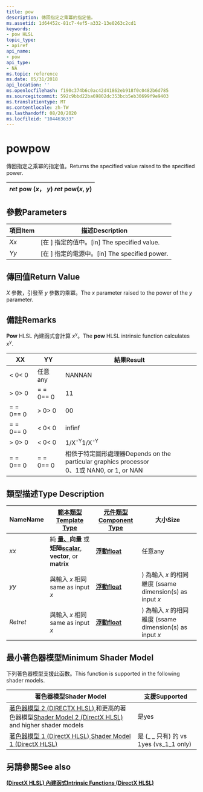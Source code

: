 ```yaml
---
title: pow
description: 傳回指定之乘冪的指定值。
ms.assetid: 1d64452c-81c7-4ef5-a332-13e0263c2cd1
keywords:
- pow HLSL
topic_type:
- apiref
api_name:
- pow
api_type:
- NA
ms.topic: reference
ms.date: 05/31/2018
api_location: ''
ms.openlocfilehash: f190c374b6c0ac42d41862eb918f0c0482b6d785
ms.sourcegitcommit: 592c9bbd22ba69802dc353bcb5eb30699f9e9403
ms.translationtype: MT
ms.contentlocale: zh-TW
ms.lasthandoff: 08/20/2020
ms.locfileid: "104463633"
---
```

# <a name="pow"></a><span data-ttu-id="31855-104">pow</span><span class="sxs-lookup"><span data-stu-id="31855-104">pow</span></span>

<span data-ttu-id="31855-105">傳回指定之乘冪的指定值。</span><span class="sxs-lookup"><span data-stu-id="31855-105">Returns the specified value raised to the specified power.</span></span>



| <span data-ttu-id="31855-106">*ret* pow (*x*， *y*) </span><span class="sxs-lookup"><span data-stu-id="31855-106">*ret* pow(*x*, *y*)</span></span> |
|---------------------|



 

## <a name="parameters"></a><span data-ttu-id="31855-107">參數</span><span class="sxs-lookup"><span data-stu-id="31855-107">Parameters</span></span>



| <span data-ttu-id="31855-108">項目</span><span class="sxs-lookup"><span data-stu-id="31855-108">Item</span></span>                                                   | <span data-ttu-id="31855-109">描述</span><span class="sxs-lookup"><span data-stu-id="31855-109">Description</span></span>                            |
|--------------------------------------------------------|----------------------------------------|
| <span data-ttu-id="31855-110"><span id="x"></span><span id="X"></span>*X*</span><span class="sxs-lookup"><span data-stu-id="31855-110"><span id="x"></span><span id="X"></span>*x*</span></span><br/> | <span data-ttu-id="31855-111">\[在 \] 指定的值中。</span><span class="sxs-lookup"><span data-stu-id="31855-111">\[in\] The specified value.</span></span><br/> |
| <span data-ttu-id="31855-112"><span id="y"></span><span id="Y"></span>*Y*</span><span class="sxs-lookup"><span data-stu-id="31855-112"><span id="y"></span><span id="Y"></span>*y*</span></span><br/> | <span data-ttu-id="31855-113">\[在 \] 指定的電源中。</span><span class="sxs-lookup"><span data-stu-id="31855-113">\[in\] The specified power.</span></span><br/> |



 

## <a name="return-value"></a><span data-ttu-id="31855-114">傳回值</span><span class="sxs-lookup"><span data-stu-id="31855-114">Return Value</span></span>

<span data-ttu-id="31855-115">*X* 參數，引發至 *y* 參數的乘冪。</span><span class="sxs-lookup"><span data-stu-id="31855-115">The *x* parameter raised to the power of the *y* parameter.</span></span>

## <a name="remarks"></a><span data-ttu-id="31855-116">備註</span><span class="sxs-lookup"><span data-stu-id="31855-116">Remarks</span></span>

<span data-ttu-id="31855-117">**Pow** HLSL 內建函式會計算 *x*<sup>y</sup>。</span><span class="sxs-lookup"><span data-stu-id="31855-117">The **pow** HLSL intrinsic function calculates *x*<sup>y</sup>.</span></span>



| <span data-ttu-id="31855-118">X</span><span class="sxs-lookup"><span data-stu-id="31855-118">X</span></span>      | <span data-ttu-id="31855-119">Y</span><span class="sxs-lookup"><span data-stu-id="31855-119">Y</span></span>      | <span data-ttu-id="31855-120">結果</span><span class="sxs-lookup"><span data-stu-id="31855-120">Result</span></span>                                                                      |
|--------|--------|-----------------------------------------------------------------------------|
| <span data-ttu-id="31855-121">< 0</span><span class="sxs-lookup"><span data-stu-id="31855-121">< 0</span></span> | <span data-ttu-id="31855-122">任意</span><span class="sxs-lookup"><span data-stu-id="31855-122">any</span></span>    | <span data-ttu-id="31855-123">NAN</span><span class="sxs-lookup"><span data-stu-id="31855-123">NAN</span></span>                                                                         |
| <span data-ttu-id="31855-124">> 0</span><span class="sxs-lookup"><span data-stu-id="31855-124">> 0</span></span> | <span data-ttu-id="31855-125">= = 0</span><span class="sxs-lookup"><span data-stu-id="31855-125">== 0</span></span>   | <span data-ttu-id="31855-126">1</span><span class="sxs-lookup"><span data-stu-id="31855-126">1</span></span>                                                                           |
| <span data-ttu-id="31855-127">= = 0</span><span class="sxs-lookup"><span data-stu-id="31855-127">== 0</span></span>   | <span data-ttu-id="31855-128">> 0</span><span class="sxs-lookup"><span data-stu-id="31855-128">> 0</span></span> | <span data-ttu-id="31855-129">0</span><span class="sxs-lookup"><span data-stu-id="31855-129">0</span></span>                                                                           |
| <span data-ttu-id="31855-130">= = 0</span><span class="sxs-lookup"><span data-stu-id="31855-130">== 0</span></span>   | <span data-ttu-id="31855-131">< 0</span><span class="sxs-lookup"><span data-stu-id="31855-131">< 0</span></span> | <span data-ttu-id="31855-132">inf</span><span class="sxs-lookup"><span data-stu-id="31855-132">inf</span></span>                                                                         |
| <span data-ttu-id="31855-133">> 0</span><span class="sxs-lookup"><span data-stu-id="31855-133">> 0</span></span> | <span data-ttu-id="31855-134">< 0</span><span class="sxs-lookup"><span data-stu-id="31855-134">< 0</span></span> | <span data-ttu-id="31855-135">1/X<sup>-Y</sup></span><span class="sxs-lookup"><span data-stu-id="31855-135">1/X<sup>-Y</sup></span></span>                                                            |
| <span data-ttu-id="31855-136">= = 0</span><span class="sxs-lookup"><span data-stu-id="31855-136">== 0</span></span>   | <span data-ttu-id="31855-137">= = 0</span><span class="sxs-lookup"><span data-stu-id="31855-137">== 0</span></span>   | <span data-ttu-id="31855-138">相依于特定圖形處理器</span><span class="sxs-lookup"><span data-stu-id="31855-138">Depends on the particular graphics processor</span></span><br/> <span data-ttu-id="31855-139">0、1或 NAN</span><span class="sxs-lookup"><span data-stu-id="31855-139">0, or 1, or NAN</span></span><br/> |



 

## <a name="type-description"></a><span data-ttu-id="31855-140">類型描述</span><span class="sxs-lookup"><span data-stu-id="31855-140">Type Description</span></span>



| <span data-ttu-id="31855-141">Name</span><span class="sxs-lookup"><span data-stu-id="31855-141">Name</span></span>  | [<span data-ttu-id="31855-142">**範本類型**</span><span class="sxs-lookup"><span data-stu-id="31855-142">**Template Type**</span></span>](dx-graphics-hlsl-intrinsic-functions.md)                                                  | [<span data-ttu-id="31855-143">**元件類型**</span><span class="sxs-lookup"><span data-stu-id="31855-143">**Component Type**</span></span>](dx-graphics-hlsl-intrinsic-functions.md) | <span data-ttu-id="31855-144">大小</span><span class="sxs-lookup"><span data-stu-id="31855-144">Size</span></span>                           |
|-------|----------------------------------------------------------------------------------------------------------------|----------------------------------------------------------------|--------------------------------|
| <span data-ttu-id="31855-145">*x*</span><span class="sxs-lookup"><span data-stu-id="31855-145">*x*</span></span>   | <span data-ttu-id="31855-146">純 [**量、**](dx-graphics-hlsl-intrinsic-functions.md)**向量** 或 **矩陣**</span><span class="sxs-lookup"><span data-stu-id="31855-146">[**scalar**](dx-graphics-hlsl-intrinsic-functions.md), **vector**, or **matrix**</span></span> | [<span data-ttu-id="31855-147">**浮動**</span><span class="sxs-lookup"><span data-stu-id="31855-147">**float**</span></span>](/windows/desktop/WinProg/windows-data-types)                        | <span data-ttu-id="31855-148">任意</span><span class="sxs-lookup"><span data-stu-id="31855-148">any</span></span>                            |
| <span data-ttu-id="31855-149">*y*</span><span class="sxs-lookup"><span data-stu-id="31855-149">*y*</span></span>   | <span data-ttu-id="31855-150">與輸入 *x* 相同</span><span class="sxs-lookup"><span data-stu-id="31855-150">same as input *x*</span></span>                                                                                              | [<span data-ttu-id="31855-151">**浮動**</span><span class="sxs-lookup"><span data-stu-id="31855-151">**float**</span></span>](/windows/desktop/WinProg/windows-data-types)                        | <span data-ttu-id="31855-152">) 為輸入 *x* 的相同維度 (s</span><span class="sxs-lookup"><span data-stu-id="31855-152">same dimension(s) as input *x*</span></span> |
| <span data-ttu-id="31855-153">*Ret*</span><span class="sxs-lookup"><span data-stu-id="31855-153">*ret*</span></span> | <span data-ttu-id="31855-154">與輸入 *x* 相同</span><span class="sxs-lookup"><span data-stu-id="31855-154">same as input *x*</span></span>                                                                                              | [<span data-ttu-id="31855-155">**浮動**</span><span class="sxs-lookup"><span data-stu-id="31855-155">**float**</span></span>](/windows/desktop/WinProg/windows-data-types)                        | <span data-ttu-id="31855-156">) 為輸入 *x* 的相同維度 (s</span><span class="sxs-lookup"><span data-stu-id="31855-156">same dimension(s) as input *x*</span></span> |



 

## <a name="minimum-shader-model"></a><span data-ttu-id="31855-157">最小著色器模型</span><span class="sxs-lookup"><span data-stu-id="31855-157">Minimum Shader Model</span></span>

<span data-ttu-id="31855-158">下列著色器模型支援此函數。</span><span class="sxs-lookup"><span data-stu-id="31855-158">This function is supported in the following shader models.</span></span>



| <span data-ttu-id="31855-159">著色器模型</span><span class="sxs-lookup"><span data-stu-id="31855-159">Shader Model</span></span>                                                                       | <span data-ttu-id="31855-160">支援</span><span class="sxs-lookup"><span data-stu-id="31855-160">Supported</span></span>           |
|------------------------------------------------------------------------------------|---------------------|
| <span data-ttu-id="31855-161">[著色器模型 2 (DIRECTX HLSL) ](dx-graphics-hlsl-sm2.md) 和更高的著色器模型</span><span class="sxs-lookup"><span data-stu-id="31855-161">[Shader Model 2 (DirectX HLSL)](dx-graphics-hlsl-sm2.md) and higher shader models</span></span> | <span data-ttu-id="31855-162">是</span><span class="sxs-lookup"><span data-stu-id="31855-162">yes</span></span>                 |
| [<span data-ttu-id="31855-163">著色器模型 1 (DirectX HLSL) </span><span class="sxs-lookup"><span data-stu-id="31855-163">Shader Model 1 (DirectX HLSL)</span></span>](dx-graphics-hlsl-sm1.md)                          | <span data-ttu-id="31855-164">是 (\_ \_ 只有) 的 vs 1</span><span class="sxs-lookup"><span data-stu-id="31855-164">yes (vs\_1\_1 only)</span></span> |



 

## <a name="see-also"></a><span data-ttu-id="31855-165">另請參閱</span><span class="sxs-lookup"><span data-stu-id="31855-165">See also</span></span>

<dl> <dt>

[<span data-ttu-id="31855-166">**(DirectX HLSL) 內建函式**</span><span class="sxs-lookup"><span data-stu-id="31855-166">**Intrinsic Functions (DirectX HLSL)**</span></span>](dx-graphics-hlsl-intrinsic-functions.md)
</dt> </dl>

 

